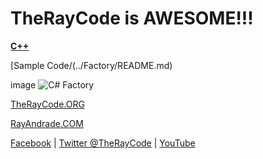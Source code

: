 # TheRayCode is AWESOME!!!

**[C++](../README.md)**

[Sample Code/(../Factory/README.md)

image
![C# Factory](../Creational/Factory/splash-100.png)

[C++ factory]: https://github.com/RayAndrade/TheRayCode/images/cpp/splash-100.png "Factory Pattern"

[TheRayCode.ORG](https://www.TheRayCode.org)

[RayAndrade.COM](https://www.RayAndrade.com)

[Facebook](https://www.facebook.com/TheRayCode/) | [Twitter @TheRayCode](https://www.twitter.com/TheRayCode/) | [YouTube](https://www.youtube.com/AndradeRay/)
